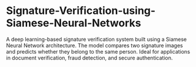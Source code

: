 # Signature-Verification-using-Siamese-Neural-Networks
A deep learning-based signature verification system built using a Siamese Neural Network architecture. The model compares two signature images and predicts whether they belong to the same person. Ideal for applications in document verification, fraud detection, and secure authentication.
